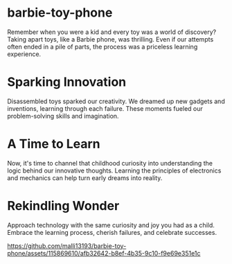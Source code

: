 # barbie-toy-phone
Remember when you were a kid and every toy was a world of discovery? Taking apart toys, like a Barbie phone, was thrilling. Even if our attempts often ended in a pile of parts, the process was a priceless learning experience.


# Sparking Innovation
Disassembled toys sparked our creativity. We dreamed up new gadgets and inventions, learning through each failure. These moments fueled our problem-solving skills and imagination.

# A Time to Learn
Now, it's time to channel that childhood curiosity into understanding the logic behind our innovative thoughts. Learning the principles of electronics and mechanics can help turn early dreams into reality.

# Rekindling Wonder
Approach technology with the same curiosity and joy you had as a child. Embrace the learning process, cherish failures, and celebrate successes.

https://github.com/malli13193/barbie-toy-phone/assets/115869610/afb32642-b8ef-4b35-9c10-f9e69e351e1c

